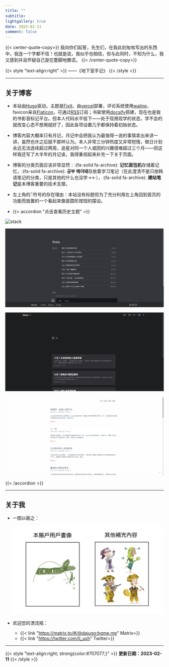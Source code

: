 ```yaml
---
title: ""
subtitle:
lightgallery: true
date: 2023-02-11
comment: false
---
```


{{< center-quote-copy>}}
我向你们起誓，先生们，在我此刻匆匆写出的东西中，我连一个字都不信！也就是说，我似乎也相信，但与此同时，不知为什么，我又感到并且怀疑自己是在蹩脚地撒谎。
{{< /center-quote-copy>}}

{{< style "text-align:right" >}}
——《地下室手记》
{{< /style >}}

---

## 关于博客

- 本站由[Hugo](https://gohugo.io/)驱动，主题是[FixIt](https://github.com/hugo-fixit/FixIt)，由[vercel](https://vercel.com/)部署，评论系统使用[waline](https://waline.js.org/)，favicon来自[Flaticon](https://www.flaticon.com/)，可通过[RSS](https://main.iceco.icu/index.xml)订阅；书架使用[docsify](https://docsify.js.org/#/zh-cn/)搭建，现在也是我的书影音标记平台。但本人代码水平低下——处于现用现学的状态，学不会的就改变心态不想用就好了，因此各项设置几乎都保持着初始状态。

- 博客内容大概率只有月记，月记中会把我认为最值得一说的事情拿出来讲一讲，虽然也许之后就不那样认为。本人非常三分钟热度又非常短情，做日计划永远无法连续超过两周，追星对同一个人或团的兴趣很难超过三个月——但这样我还写了大半年的月记诶，我得重视起来补充一下关于页面。

- 博客的分类页面应该非常显然：:(fa-solid fa-archive): **记忆面包机**存储着记忆，:(fa-solid fa-archive): **공부 해야돼**存放着学习笔记（在此澄清不是只放韩语笔记的分类，只是其他的什么也没学→←），:(fa-solid fa-archive): **建站笔记**是本博客重要的技术支撑。

- 左上角的◌̊符号的存在理由：本站没有标题但为了充分利用左上角回到首页的功能而放置的一个看起来像是圆形按钮的摆设。

- {{< accordion "点击查看历史主题" >}}

![stack](images/1.png " ")

![hermit](images/hermit.png " ")

![papermod](images/papermod.png " ")

![even](images/even.png " ")

{{< /accordion >}}

--- 

## 关于我

- 一图以蔽之：
  
  ![ixxp实习刺客](images/profile.PNG " ")

- 欢迎您的漂流瓶：
  - {{< link "https://matrix.to/#/@dajugo:bgme.me" Matrix>}}
  - {{< link "https://twitter.com/li_uxh" Twitter>}}
  
---
{{< style "text-align:right; strong{color:#707077;}" >}}
**更新日期：2023-02-11** 
{{< /style >}}